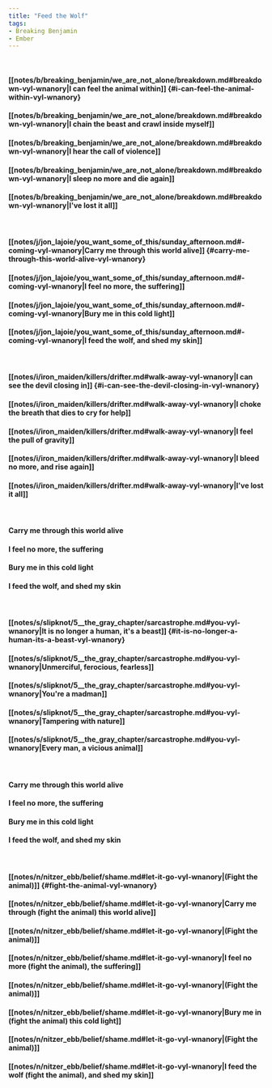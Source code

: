 ```yaml
---
title: "Feed the Wolf"
tags:
- Breaking Benjamin
- Ember
---
```

&nbsp;
#### [[notes/b/breaking_benjamin/we_are_not_alone/breakdown.md#breakdown-vyl-wnanory|I can feel the animal within]] {#i-can-feel-the-animal-within-vyl-wnanory}
#### [[notes/b/breaking_benjamin/we_are_not_alone/breakdown.md#breakdown-vyl-wnanory|I chain the beast and crawl inside myself]]
#### [[notes/b/breaking_benjamin/we_are_not_alone/breakdown.md#breakdown-vyl-wnanory|I hear the call of violence]]
#### [[notes/b/breaking_benjamin/we_are_not_alone/breakdown.md#breakdown-vyl-wnanory|I sleep no more and die again]]
#### [[notes/b/breaking_benjamin/we_are_not_alone/breakdown.md#breakdown-vyl-wnanory|I've lost it all]]
&nbsp;
#### [[notes/j/jon_lajoie/you_want_some_of_this/sunday_afternoon.md#-coming-vyl-wnanory|Carry me through this world alive]] {#carry-me-through-this-world-alive-vyl-wnanory}
#### [[notes/j/jon_lajoie/you_want_some_of_this/sunday_afternoon.md#-coming-vyl-wnanory|I feel no more, the suffering]]
#### [[notes/j/jon_lajoie/you_want_some_of_this/sunday_afternoon.md#-coming-vyl-wnanory|Bury me in this cold light]]
#### [[notes/j/jon_lajoie/you_want_some_of_this/sunday_afternoon.md#-coming-vyl-wnanory|I feed the wolf, and shed my skin]]
&nbsp;
#### [[notes/i/iron_maiden/killers/drifter.md#walk-away-vyl-wnanory|I can see the devil closing in]] {#i-can-see-the-devil-closing-in-vyl-wnanory}
#### [[notes/i/iron_maiden/killers/drifter.md#walk-away-vyl-wnanory|I choke the breath that dies to cry for help]]
#### [[notes/i/iron_maiden/killers/drifter.md#walk-away-vyl-wnanory|I feel the pull of gravity]]
#### [[notes/i/iron_maiden/killers/drifter.md#walk-away-vyl-wnanory|I bleed no more, and rise again]]
#### [[notes/i/iron_maiden/killers/drifter.md#walk-away-vyl-wnanory|I've lost it all]]
&nbsp;
#### Carry me through this world alive
#### I feel no more, the suffering
#### Bury me in this cold light
#### I feed the wolf, and shed my skin
&nbsp;
#### [[notes/s/slipknot/5__the_gray_chapter/sarcastrophe.md#you-vyl-wnanory|It is no longer a human, it's a beast]] {#it-is-no-longer-a-human-its-a-beast-vyl-wnanory}
#### [[notes/s/slipknot/5__the_gray_chapter/sarcastrophe.md#you-vyl-wnanory|Unmerciful, ferocious, fearless]]
#### [[notes/s/slipknot/5__the_gray_chapter/sarcastrophe.md#you-vyl-wnanory|You're a madman]]
#### [[notes/s/slipknot/5__the_gray_chapter/sarcastrophe.md#you-vyl-wnanory|Tampering with nature]]
#### [[notes/s/slipknot/5__the_gray_chapter/sarcastrophe.md#you-vyl-wnanory|Every man, a vicious animal]]
&nbsp;
#### Carry me through this world alive
#### I feel no more, the suffering
#### Bury me in this cold light
#### I feed the wolf, and shed my skin
&nbsp;
#### [[notes/n/nitzer_ebb/belief/shame.md#let-it-go-vyl-wnanory|(Fight the animal)]] {#fight-the-animal-vyl-wnanory}
#### [[notes/n/nitzer_ebb/belief/shame.md#let-it-go-vyl-wnanory|Carry me through (fight the animal) this world alive]]
#### [[notes/n/nitzer_ebb/belief/shame.md#let-it-go-vyl-wnanory|(Fight the animal)]]
#### [[notes/n/nitzer_ebb/belief/shame.md#let-it-go-vyl-wnanory|I feel no more (fight the animal), the suffering]]
#### [[notes/n/nitzer_ebb/belief/shame.md#let-it-go-vyl-wnanory|(Fight the animal)]]
#### [[notes/n/nitzer_ebb/belief/shame.md#let-it-go-vyl-wnanory|Bury me in (fight the animal) this cold light]]
#### [[notes/n/nitzer_ebb/belief/shame.md#let-it-go-vyl-wnanory|(Fight the animal)]]
#### [[notes/n/nitzer_ebb/belief/shame.md#let-it-go-vyl-wnanory|I feed the wolf (fight the animal), and shed my skin]]
